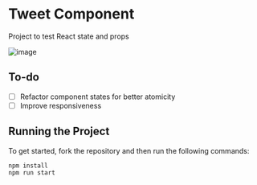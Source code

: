 # Tweet Component

Project to test React state and props

![image](https://user-images.githubusercontent.com/12193814/97129929-d54d4200-171e-11eb-8bae-915c07d4cb79.png)

## To-do

- [ ] Refactor component states for better atomicity
- [ ] Improve responsiveness

## Running the Project

To get started, fork the repository and then run the following commands:

    npm install
    npm run start

